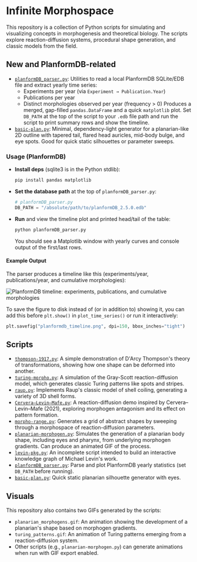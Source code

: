# Infinite Morphospace

This repository is a collection of Python scripts for simulating and visualizing concepts in morphogenesis and theoretical biology. The scripts explore reaction-diffusion systems, procedural shape generation, and classic models from the field.

## New and PlanformDB-related

*   [`planformDB_parser.py`](./planformDB_parser.py): Utilities to read a local PlanformDB SQLite/EDB file and extract yearly time series:
    - Experiments per year (via `Experiment → Publication.Year`)
    - Publications per year
    - Distinct morphologies observed per year (frequency > 0)
    Produces a merged, gap-filled `pandas.DataFrame` and a quick `matplotlib` plot. Set `DB_PATH` at the top of the script to your `.edb` file path and run the script to print summary rows and show the timeline.
*   [`basic-plan.py`](./basic-plan.py): Minimal, dependency-light generator for a planarian-like 2D outline with tapered tail, flared head auricles, mid-body bulge, and eye spots. Good for quick static silhouettes or parameter sweeps.

### Usage (PlanformDB)

- __Install deps__ (sqlite3 is in the Python stdlib):
  
  ```bash
  pip install pandas matplotlib
  ```

- __Set the database path__ at the top of `planformDB_parser.py`:
  
  ```python
  # planformDB_parser.py
  DB_PATH = "/absolute/path/to/planformDB_2.5.0.edb"
  ```

- __Run__ and view the timeline plot and printed head/tail of the table:
  
  ```bash
  python planformDB_parser.py
  ```
  
  You should see a Matplotlib window with yearly curves and console output of the first/last rows.

#### Example Output

The parser produces a timeline like this (experiments/year, publications/year, and cumulative morphologies):

![PlanformDB timeline: experiments, publications, and cumulative morphologies](planformdb_timeline.png)

To save the figure to disk instead of (or in addition to) showing it, you can add this before `plt.show()` in `plot_time_series()` or run it interactively:

```python
plt.savefig("planformdb_timeline.png", dpi=150, bbox_inches="tight")
```

## Scripts

*   [`thompson-1917.py`](./thompson-1917.py): A simple demonstration of D'Arcy Thompson's theory of transformations, showing how one shape can be deformed into another.
*   [`turing-morpho.py`](./turing-morpho.py): A simulation of the Gray-Scott reaction-diffusion model, which generates classic Turing patterns like spots and stripes.
*   [`raup.py`](./raup.py): Implements Raup's classic model of shell coiling, generating a variety of 3D shell forms.
*   [`Cervera–Levin–Mafe.py`](./Cervera–Levin–Mafe.py): A reaction-diffusion demo inspired by Cervera–Levin–Mafe (2021), exploring morphogen antagonism and its effect on pattern formation.
*   [`morpho-range.py`](./morpho-range.py): Generates a grid of abstract shapes by sweeping through a morphospace of reaction-diffusion parameters.
*   [`planarian-morphogen.py`](./planarian-morphogen.py): Simulates the generation of a planarian body shape, including eyes and pharynx, from underlying morphogen gradients. Can produce an animated GIF of the process.
*   [`levin-pkg.py`](./levin-pkg.py): An incomplete script intended to build an interactive knowledge graph of Michael Levin's work.
*   [`planformDB_parser.py`](./planformDB_parser.py): Parse and plot PlanformDB yearly statistics (set `DB_PATH` before running).
*   [`basic-plan.py`](./basic-plan.py): Quick static planarian silhouette generator with eyes.

## Visuals

This repository also contains two GIFs generated by the scripts:

*   `planarian_morphogens.gif`: An animation showing the development of a planarian's shape based on morphogen gradients.
*   `turing_patterns.gif`: An animation of Turing patterns emerging from a reaction-diffusion system.
*   Other scripts (e.g., `planarian-morphogen.py`) can generate animations when run with GIF export enabled.
